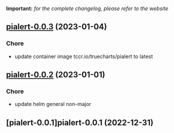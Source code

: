 **Important:**
*for the complete changelog, please refer to the website*




## [pialert-0.0.3](https://github.com/truecharts/charts/compare/pialert-0.0.2...pialert-0.0.3) (2023-01-04)

### Chore

- update container image tccr.io/truecharts/pialert to latest
  
  


## [pialert-0.0.2](https://github.com/truecharts/charts/compare/pialert-0.0.1...pialert-0.0.2) (2023-01-01)

### Chore

- update helm general non-major
  
  


## [pialert-0.0.1]pialert-0.0.1 (2022-12-31)

